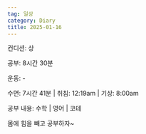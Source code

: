 ```yaml
---
tag: 일상
category: Diary
title: 2025-01-16
---
```


컨디션: 상

공부: 8시간 30분

운동: -

수면: 7시간 41분 | 취침: 12:19am | 기상: 8:00am

공부 내용: 수학 | 영어 | 코테

몸에 힘을 빼고 공부하자~








